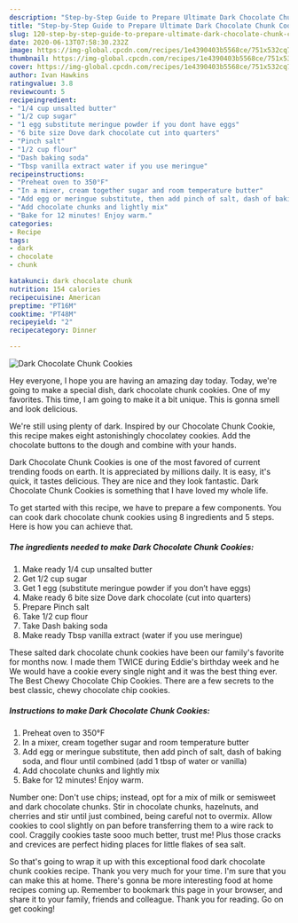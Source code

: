 ```yaml
---
description: "Step-by-Step Guide to Prepare Ultimate Dark Chocolate Chunk Cookies"
title: "Step-by-Step Guide to Prepare Ultimate Dark Chocolate Chunk Cookies"
slug: 120-step-by-step-guide-to-prepare-ultimate-dark-chocolate-chunk-cookies
date: 2020-06-13T07:58:30.232Z
image: https://img-global.cpcdn.com/recipes/1e4390403b5568ce/751x532cq70/dark-chocolate-chunk-cookies-recipe-main-photo.jpg
thumbnail: https://img-global.cpcdn.com/recipes/1e4390403b5568ce/751x532cq70/dark-chocolate-chunk-cookies-recipe-main-photo.jpg
cover: https://img-global.cpcdn.com/recipes/1e4390403b5568ce/751x532cq70/dark-chocolate-chunk-cookies-recipe-main-photo.jpg
author: Ivan Hawkins
ratingvalue: 3.8
reviewcount: 5
recipeingredient:
- "1/4 cup unsalted butter"
- "1/2 cup sugar"
- "1 egg substitute meringue powder if you dont have eggs"
- "6 bite size Dove dark chocolate cut into quarters"
- "Pinch salt"
- "1/2 cup flour"
- "Dash baking soda"
- "Tbsp vanilla extract water if you use meringue"
recipeinstructions:
- "Preheat oven to 350°F"
- "In a mixer, cream together sugar and room temperature butter"
- "Add egg or meringue substitute, then add pinch of salt, dash of baking soda, and flour until combined (add 1 tbsp of water or vanilla)"
- "Add chocolate chunks and lightly mix"
- "Bake for 12 minutes! Enjoy warm."
categories:
- Recipe
tags:
- dark
- chocolate
- chunk

katakunci: dark chocolate chunk 
nutrition: 154 calories
recipecuisine: American
preptime: "PT16M"
cooktime: "PT48M"
recipeyield: "2"
recipecategory: Dinner

---
```



![Dark Chocolate Chunk Cookies](https://img-global.cpcdn.com/recipes/1e4390403b5568ce/751x532cq70/dark-chocolate-chunk-cookies-recipe-main-photo.jpg)

Hey everyone, I hope you are having an amazing day today. Today, we're going to make a special dish, dark chocolate chunk cookies. One of my favorites. This time, I am going to make it a bit unique. This is gonna smell and look delicious.

We&#39;re still using plenty of dark. Inspired by our Chocolate Chunk Cookie, this recipe makes eight astonishingly chocolatey cookies. Add the chocolate buttons to the dough and combine with your hands.

Dark Chocolate Chunk Cookies is one of the most favored of current trending foods on earth. It is appreciated by millions daily. It is easy, it's quick, it tastes delicious. They are nice and they look fantastic. Dark Chocolate Chunk Cookies is something that I have loved my whole life.


To get started with this recipe, we have to prepare a few components. You can cook dark chocolate chunk cookies using 8 ingredients and 5 steps. Here is how you can achieve that.

<!--inarticleads1-->

##### The ingredients needed to make Dark Chocolate Chunk Cookies:

1. Make ready 1/4 cup unsalted butter
1. Get 1/2 cup sugar
1. Get 1 egg (substitute meringue powder if you don’t have eggs)
1. Make ready 6 bite size Dove dark chocolate (cut into quarters)
1. Prepare Pinch salt
1. Take 1/2 cup flour
1. Take Dash baking soda
1. Make ready Tbsp vanilla extract (water if you use meringue)


These salted dark chocolate chunk cookies have been our family&#39;s favorite for months now. I made them TWICE during Eddie&#39;s birthday week and he We would have a cookie every single night and it was the best thing ever. The Best Chewy Chocolate Chip Cookies. There are a few secrets to the best classic, chewy chocolate chip cookies. 

<!--inarticleads2-->

##### Instructions to make Dark Chocolate Chunk Cookies:

1. Preheat oven to 350°F
1. In a mixer, cream together sugar and room temperature butter
1. Add egg or meringue substitute, then add pinch of salt, dash of baking soda, and flour until combined (add 1 tbsp of water or vanilla)
1. Add chocolate chunks and lightly mix
1. Bake for 12 minutes! Enjoy warm.


Number one: Don&#39;t use chips; instead, opt for a mix of milk or semisweet and dark chocolate chunks. Stir in chocolate chunks, hazelnuts, and cherries and stir until just combined, being careful not to overmix. Allow cookies to cool slightly on pan before transferring them to a wire rack to cool. Craggily cookies taste sooo much better, trust me! Plus those cracks and crevices are perfect hiding places for little flakes of sea salt. 

So that's going to wrap it up with this exceptional food dark chocolate chunk cookies recipe. Thank you very much for your time. I'm sure that you can make this at home. There's gonna be more interesting food at home recipes coming up. Remember to bookmark this page in your browser, and share it to your family, friends and colleague. Thank you for reading. Go on get cooking!

